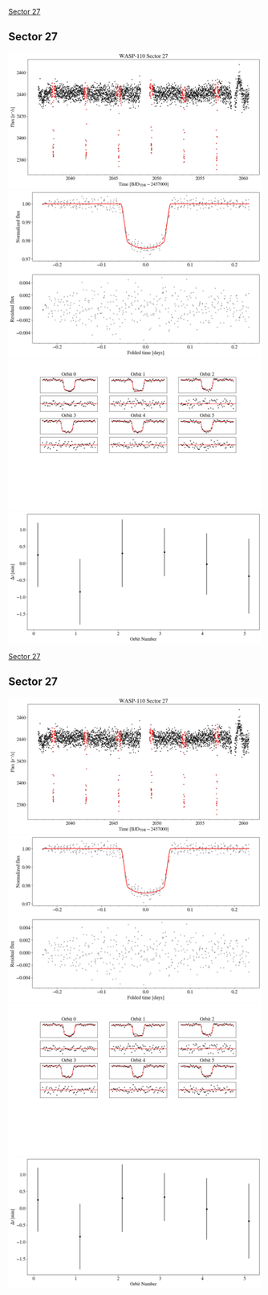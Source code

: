 [Sector 27](#sector27)

<a name = "sector27"></a>
## Sector 27
![alt text](/tt/WASP-110_Sector_27/WASP-110_Sector_27_a_TimeSeries.png)
![alt text](/tt/WASP-110_Sector_27/WASP-110_Sector_27_b_FoldedLightCurve.png)
![alt text](/tt/WASP-110_Sector_27/WASP-110_Sector_27_b_IndividualTransitsWithFit.png)
![alt text](/tt/WASP-110_Sector_27/WASP-110_Sector_27_c_TimingResiduals.png)

[Sector 27](#sector27)

<a name = "sector27"></a>
## Sector 27
![alt text](/tt/WASP-110_Sector_27/WASP-110_Sector_27_a_TimeSeries.png)
![alt text](/tt/WASP-110_Sector_27/WASP-110_Sector_27_b_FoldedLightCurve.png)
![alt text](/tt/WASP-110_Sector_27/WASP-110_Sector_27_b_IndividualTransitsWithFit.png)
![alt text](/tt/WASP-110_Sector_27/WASP-110_Sector_27_c_TimingResiduals.png)

